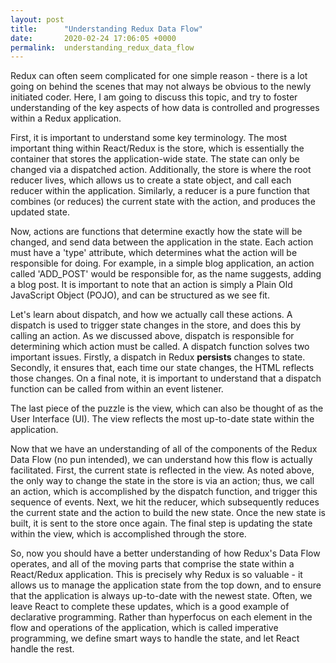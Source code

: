 ```yaml
---
layout: post
title:      "Understanding Redux Data Flow"
date:       2020-02-24 17:06:05 +0000
permalink:  understanding_redux_data_flow
---
```



Redux can often seem complicated for one simple reason - there is a lot going on behind the scenes that may not always be obvious to the newly initiated coder. Here, I am going to discuss this topic, and try to foster understanding of the key aspects of how data is controlled and progresses within a Redux application. 

First, it is important to understand some key terminology. The most important thing within React/Redux is the store, which is essentially the container that stores the application-wide state. The state can only be changed via a dispatched action. Additionally, the store is where the root reducer lives, which allows us to create a state object, and call each reducer within the application. Similarly, a reducer is a pure function that combines (or reduces) the current state with the action, and produces the updated state. 

Now, actions are functions that determine exactly how the state will be changed, and send data between the application in the state. Each action must have a 'type' attribute, which determines what the action will be responsible for doing. For example, in a simple blog application, an action called 'ADD_POST' would be responsible for, as the name suggests, adding a blog post. It is important to note that an action is simply a Plain Old JavaScript Object (POJO), and can be structured as we see fit. 

Let's learn about dispatch, and how we actually call these actions. A dispatch is used to trigger state changes in the store, and does this by calling an action. As we discussed above, dispatch is responsible for determining which action must be called. A dispatch function solves two important issues. Firstly, a dispatch in Redux **persists** changes to state. Secondly, it ensures that, each time our state changes, the HTML reflects those changes. On a final note, it is important to understand that a dispatch function can be called from within an event listener. 

The last piece of the puzzle is the view, which can also be thought of as the User Interface (UI). The view reflects the most up-to-date state within the application. 

Now that we have an understanding of all of the components of the Redux Data Flow (no pun intended), we can understand how this flow is actually facilitated. First, the current state is reflected in the view. As noted above, the only way to change the state in the store is via an action; thus, we call an action, which is accomplished by the dispatch function, and trigger this sequence of events. Next, we hit the reducer, which subsequently reduces the current state and the action to build the new state. Once the new state is built, it is sent to the store once again. The final step is updating the state within the view, which is accomplished through the store. 

So, now you should have a better understanding of how Redux's Data Flow operates, and all of the moving parts that comprise the state within a React/Redux application. This is precisely why Redux is so valuable - it allows us to manage the application state from the top down, and to ensure that the application is always up-to-date with the newest state. Often, we leave React to complete these updates, which is a good example of declarative programming. Rather than hyperfocus on each element in the flow and operations of the application, which is called imperative programming, we define smart ways to handle the state, and let React handle the rest.


